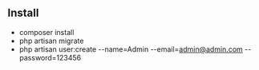 ## Install

- composer install
- php artisan migrate
- php artisan user:create --name=Admin --email=admin@admin.com --password=123456